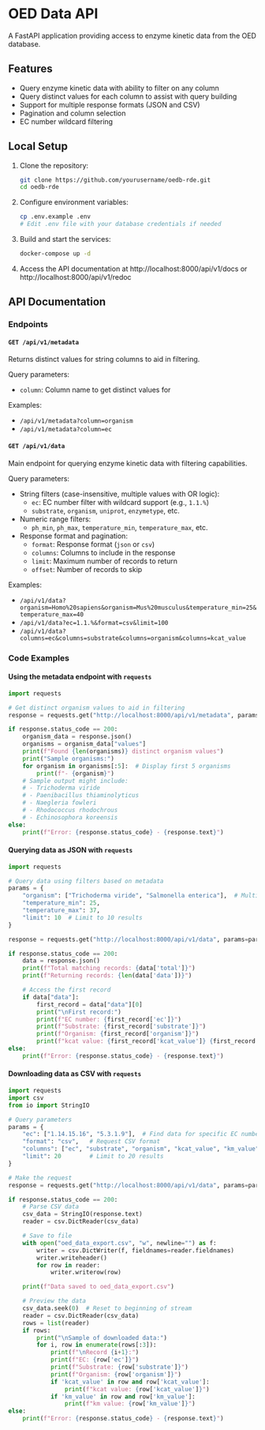 # OED Data API

A FastAPI application providing access to enzyme kinetic data from the OED database.

## Features

- Query enzyme kinetic data with ability to filter on any column
- Query distinct values for each column to assist with query building
- Support for multiple response formats (JSON and CSV)
- Pagination and column selection
- EC number wildcard filtering

## Local Setup

1. Clone the repository:
   ```bash
   git clone https://github.com/yourusername/oedb-rde.git
   cd oedb-rde
   ```

2. Configure environment variables:
   ```bash
   cp .env.example .env
   # Edit .env file with your database credentials if needed
   ```

3. Build and start the services:
   ```bash
   docker-compose up -d
   ```

4. Access the API documentation at http://localhost:8000/api/v1/docs or http://localhost:8000/api/v1/redoc

## API Documentation

### Endpoints

#### `GET /api/v1/metadata`

Returns distinct values for string columns to aid in filtering.

Query parameters:
- `column`: Column name to get distinct values for

Examples:
- `/api/v1/metadata?column=organism`
- `/api/v1/metadata?column=ec`

#### `GET /api/v1/data`

Main endpoint for querying enzyme kinetic data with filtering capabilities.

Query parameters:
- String filters (case-insensitive, multiple values with OR logic):
  - `ec`: EC number filter with wildcard support (e.g., `1.1.%`)
  - `substrate`, `organism`, `uniprot`, `enzymetype`, etc.
- Numeric range filters:
  - `ph_min`, `ph_max`, `temperature_min`, `temperature_max`, etc.
- Response format and pagination:
  - `format`: Response format (`json` or `csv`)
  - `columns`: Columns to include in the response
  - `limit`: Maximum number of records to return
  - `offset`: Number of records to skip

Examples:
- `/api/v1/data?organism=Homo%20sapiens&organism=Mus%20musculus&temperature_min=25&temperature_max=40`
- `/api/v1/data?ec=1.1.%&format=csv&limit=100`
- `/api/v1/data?columns=ec&columns=substrate&columns=organism&columns=kcat_value`

### Code Examples

#### Using the metadata endpoint with `requests`

```python
import requests

# Get distinct organism values to aid in filtering
response = requests.get("http://localhost:8000/api/v1/metadata", params={"column": "organism"})

if response.status_code == 200:
    organism_data = response.json()
    organisms = organism_data["values"]
    print(f"Found {len(organisms)} distinct organism values")
    print("Sample organisms:")
    for organism in organisms[:5]:  # Display first 5 organisms
        print(f"- {organism}")
    # Sample output might include:
    # - Trichoderma viride
    # - Paenibacillus thiaminolyticus
    # - Naegleria fowleri
    # - Rhodococcus rhodochrous
    # - Echinosophora koreensis
else:
    print(f"Error: {response.status_code} - {response.text}")
```

#### Querying data as JSON with `requests`

```python
import requests

# Query data using filters based on metadata
params = {
    "organism": ["Trichoderma viride", "Salmonella enterica"],  # Multiple values use OR logic
    "temperature_min": 25,
    "temperature_max": 37,
    "limit": 10  # Limit to 10 results
}

response = requests.get("http://localhost:8000/api/v1/data", params=params)

if response.status_code == 200:
    data = response.json()
    print(f"Total matching records: {data['total']}")
    print(f"Returning records: {len(data['data'])}")

    # Access the first record
    if data["data"]:
        first_record = data["data"][0]
        print("\nFirst record:")
        print(f"EC number: {first_record['ec']}")
        print(f"Substrate: {first_record['substrate']}")
        print(f"Organism: {first_record['organism']}")
        print(f"kcat value: {first_record['kcat_value']} {first_record.get('kcat_unit', '')}")
else:
    print(f"Error: {response.status_code} - {response.text}")
```

#### Downloading data as CSV with `requests`

```python
import requests
import csv
from io import StringIO

# Query parameters
params = {
    "ec": ["1.14.15.16", "5.3.1.9"],  # Find data for specific EC numbers
    "format": "csv",   # Request CSV format
    "columns": ["ec", "substrate", "organism", "kcat_value", "km_value"],  # Only selected columns
    "limit": 20        # Limit to 20 results
}

# Make the request
response = requests.get("http://localhost:8000/api/v1/data", params=params)

if response.status_code == 200:
    # Parse CSV data
    csv_data = StringIO(response.text)
    reader = csv.DictReader(csv_data)

    # Save to file
    with open("oed_data_export.csv", "w", newline="") as f:
        writer = csv.DictWriter(f, fieldnames=reader.fieldnames)
        writer.writeheader()
        for row in reader:
            writer.writerow(row)

    print(f"Data saved to oed_data_export.csv")

    # Preview the data
    csv_data.seek(0)  # Reset to beginning of stream
    reader = csv.DictReader(csv_data)
    rows = list(reader)
    if rows:
        print("\nSample of downloaded data:")
        for i, row in enumerate(rows[:3]):
            print(f"\nRecord {i+1}:")
            print(f"EC: {row['ec']}")
            print(f"Substrate: {row['substrate']}")
            print(f"Organism: {row['organism']}")
            if 'kcat_value' in row and row['kcat_value']:
                print(f"kcat value: {row['kcat_value']}")
            if 'km_value' in row and row['km_value']:
                print(f"km value: {row['km_value']}")
else:
    print(f"Error: {response.status_code} - {response.text}")
```
